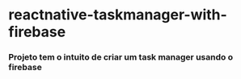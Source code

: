 ﻿# reactnative-taskmanager-with-firebase

### Projeto tem o intuito de criar um task manager usando o firebase
